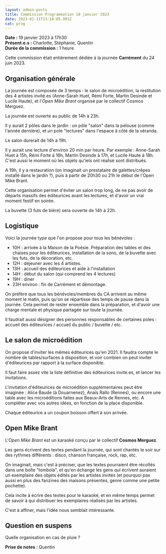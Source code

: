 ```yaml
---
layout: admin-posts
title: Commission Programmation 10 janvier 2023
date: 2023-01-11T13:18:05.991Z
cat: prog
---
```

**Date :** 19 janvier 2023 à 17h30  
**Présent.e.s :** Charlotte, Stéphanie, Quentin   
**Durée de la commission :** 1 heure

Cette commission était entièrement dédiée à la journée **Carrément** du 24 juin 2023.

## Organisation générale

La journée est composée de 3 temps : le salon de microédition, la restitution des 4 artistes invité.es (Anne-Sarah Huet, Rémi Forte, Martin Desinde et Lucile Haute), et l'*Open Mike Brant* organisé par le collectif Cosmos Merguez.

La journée est ouverte au public de 14h à 23h.

Il y aurait 2 pôles dans le jardin : un pôle "salon" dans la pelouse (comme l'année dernière), et un pole "lectures" dans l'espace à côté de la véranda.

Le salon durerait de 14h à 19h.

Il y aurait une lecture d'environ 20 min par heure. Par exemple : Anne-Sarah Huet à 15h, Rémi Forte à 16h, Martin Desinde à 17h, et Lucile Haute à 18h. C'est aussi le moment où les objets qu'iels ont réalisé sont distribués.

A 19h, il y a restauration (on imaginait un prestataire de galettes/crêpes installé dans le jardin ?), puis à partir de 20h30 ou 21h le début de l'Open Mike Brant.

Cette organisation permet d'éviter un salon trop long, de ne pas avoir de départs massifs des éditeurices avant les lectures, et d'avoir un vrai moment festif en soirée.

La buvette (3 futs de bière) sera ouverte de 14h à 22h.

## Logistique

Voici la journée type que l'on propose pour tous les bénévoles :
- 10H : arrivée à la Maison de la Poésie. Préparation des tables et des chaises pour les éditeurices, installation de la sono, de la buvette avec les futs, de la décoration, etc.
- 12H : déjeuner avec les 4 artistes.
- 13H : accueil des éditeurices et aide à l'installation
- 14H : début du salon (qui comprend les 4 lectures)
- 19H : diner 
- 23H environ : fin de Carrément et démontage.

On préfère que tous les bénévoles/membres du CA arrivent au même moment le matin, puis qu'on se répartisse des temps de pause dans la journée. Cela permet de rester ensemble dans la préparation, et d'avoir une charge mentale et physique partagée sur toute la journée.

Il faudrait aussi désigner des personnes responsables de certaines poles : accueil des éditeurices / accueil du public / buvette / etc.

## Le salon de microédition

On propose d'inviter les mêmes éditeurices qu'en 2021. Il faudra compte le nombre de tables/surfaces à disposition, et voir combien on peut inviter d'éditeurices par rapport à la surface disponible. 

Il faut faire assez vite la liste définitive des éditeurices invité.es, et lancer les invitations. 

L'invitation d'éditeurices de microédition supplémentaires peut être imaginée : Alice Baude (à Douarnenez), Anaïs Rallo (Rennes), ou encore une table avec les microéditions faites aux Beaux-Arts de Rennes, etc. A compléter avec vos autres idées, en fonction de la place disponible.

Chaque éditeurice a un coupon boisson offert à son arrivée.

## Open Mike Brant

L'*Open Mike Brant* est un karaoké conçu par le collectif **Cosmos Merguez**. 

Les gens écrivent des textes pendant la journée, qui sont chantés le soir sur des rythmes différents : disco, chanson française, rock, rap, etc.

On imaginait, mais c'est à préciser, que les textes pourraient être récoltés dans une boîte "tombola", et qu'en échange les gens qui écrivent auraient un exemplaire des objets édités par les artistes invités (et pourquoi pas aussi en plus des fanzines des maisons présentes, genre comme une petite pochette).

Cela incite à écrire des textes pour le karaoké, et en même temps permet de savoir à qui distribuer les exemplaires réalisés par les artistes.

C'est à affiner, mais l'idée nous semblait intéressante.

## Question en suspens

Quelle organisation en cas de pluie ?

**Prise de notes :** Quentin